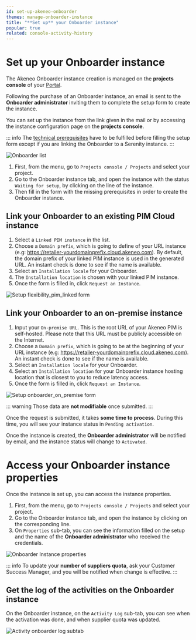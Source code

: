 ```yaml
---
id: set-up-akeneo-onboarder
themes: manage-onboarder-instance
title: "**Set up** your Onboarder instance"
popular: true
related: console-activity-history
---
```


# Set up your Onboarder instance

The Akeneo Onboarder instance creation is managed on the **projects console** of your [Portal](connect-to-your-portal.html). 

Following the purchase of an Onboarder instance, an email is sent to the **Onboarder administrator** inviting them to complete the setup form to create the instance.

You can set up the instance from the link given in the mail or by accessing the instance configuration page on the **projects console**.

::: info
The [technical prerequisites](https://docs.akeneo.com/latest/onboarder/prerequisites/index.html#prerequisites) have to be fulfilled before filling the setup form except if you are linking the Onboarder to a Serenity instance.
:::

![Onboarder list](../img/onboarder_list_waiting_setup.jpg)

1. First, from the menu, go to `Projects console / Projects` and select your project.
2. Go to the Onboarder instance tab, and open the instance with the status `Waiting for setup`, by clicking on the line of the instance.
3. Then fill in the form with the missing prerequisites in order to create the Onboarder instance.

## Link your Onboarder to an existing PIM Cloud instance

1. Select a `Linked PIM instance` in the list.
2. Choose a `Domain prefix`, which is going to define of your URL instance (e.g: https://retailer-yourdomainprefix.cloud.akeneo.com). By default, the domain prefix of your linked PIM instance is used in the generated URL. An instant check is done to see if the name is available.
3. Select an `Installation locale` for your Onboarder.
4. The `Installation location` is chosen with your linked PIM instance.
5. Once the form is filled in, click `Request an Instance`.

![Setup flexibility_pim_linked form](../img/onboarder_instance_setup_pim_linked.jpg)

## Link your Onboarder to an on-premise instance

1. Input your `On-premise URL`. This is the root URL of your Akeneo PIM is self-hosted. Please note that this URL must be publicly accessible on the Internet.
2. Choose a `Domain prefix`, which is going to be at the beginning of your URL instance (e.g: https://retailer-yourdomainprefix.cloud.akeneo.com). An instant check is done to see if the name is available.
3. Select an `Installation locale` for your Onboarder.
4. Select an `Installation location` for your Onboarder instance hosting location that is closest to you to reduce latency access.
5. Once the form is filled in, click `Request an Instance`.


![Setup onboarder_on_premise form](../img/onboarder_instance_setup_on_premise.jpg)

::: warning
Those data are **not modifiable** once submitted.
:::

Once the request is submitted, it takes **some time to process**. During this time, you will see your instance status in `Pending activation`.

Once the instance is created, the **Onboarder administrator** will be notified by email, and the instance status will change to `Activated`.

# Access your Onboarder instance properties

Once the instance is set up, you can access the instance properties.

1. First, from the menu, go to `Projects console / Projects` and select your project.
2. Go to the Onboarder instance tab, and open the instance by clicking on the corresponding line.
3. On `Properties` sub-tab, you can see the information filled on the setup and the name of the **Onboarder administrator** who received the credentials.

![Onboarder Instance properties](../img/onboarder_activated.jpg)

::: info
To update your **number of suppliers quota**, ask your Customer Success Manager, and you will be notified when change is effective.
:::

## Get the log of the activities on the Onboarder instance

On the Onboarder instance, on the `Activity Log` sub-tab, you can see when the activation was done, and when supplier quota was updated.

![Activity onboarder log subtab](../img/onboarder_activity_log.jpg)